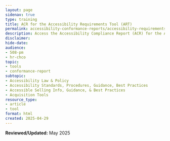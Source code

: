 ```yaml
---
layout: page
sidenav: true
type: training
title: ACR for the Accessibility Requirements Tool (ART)
permalink: accessibility-conformance-reports/accessibility-requirements-tool/
description: Access the Accessibility Compliance Report (ACR) for the Accessibility Requirements Tool (ART) in a clean, easy-to-read format directly in your browser.
disclaimer: 
hide-date: 
audience: 
- 508-pm
- hr-chco
topic: 
- tools
- conformance-report
subtopic: 
- Accessibility Law & Policy
- Accessibility Standards, Procedures, Guidance, Best Practices
- Accessible Selling Info, Guidance, & Best Practices
- Acquisition Tools
resource_type: 
- article
- tool
format: html
created: 2025-04-29
---
```



**Reviewed/Updated:** May 2025